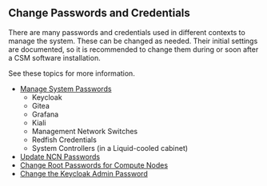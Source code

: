 ## Change Passwords and Credentials

There are many passwords and credentials used in different contexts to manage the system. These
can be changed as needed. Their initial settings are documented, so it is recommended to change
them during or soon after a CSM software installation.

See these topics for more information.

   * [Manage System Passwords](../security_and_authentication/Manage_System_Passwords.md)
      * Keycloak
      * Gitea
      * Grafana
      * Kiali
      * Management Network Switches
      * Redfish Credentials
      * System Controllers (in a Liquid-cooled cabinet)
   * [Update NCN Passwords](../security_and_authentication/Update_NCN_Passwords.md)
   * [Change Root Passwords for Compute Nodes](../security_and_authentication/System_Security_and_Authentication.md)
   * [Change the Keycloak Admin Password](../security_and_authentication/Change_the_Keycloak_Admin_Password.md)

